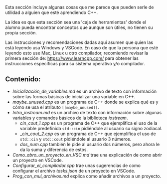 Esta sección incluye algunas cosas que me parece que pueden serle de utilidad a alguien que esté aprendiendo C++.

La idea es que esta sección sea una 'caja de herramientas' donde el alumno pueda encontrar conceptos que aunque son útiles, no tienen su propia sección.

Las instrucciones y recomendaciones dadas aquí asumen que quien las está leyendo usa Windows y VSCode. En caso de que la persona que esté leyendo esto use Mac, Linux u otro compilador, recomiendo revisar la primera sección de: https://www.learncpp.com/ para obtener las instrucciones específicas para su sistema operativo y/o compilador.

## Contenido:
* _Inicialización_de_variables.md_ es un archivo de texto con información sobre las formas básicas de inicializar una variable en C++.
* _maybe_unused.cpp_ es un programa de C++ donde se explica qué es y cómo se usa el atributo `[[maybe_unused]]`.
* *Intro_iostream.md* es un archivo de texto con información sobre algunas variables y comandos básicos de la biblioteca _iostream_.
    * _cin_cout_1.cpp_ es un programa de C++ que ejemplifica el uso de la variable predefinida `std::cin` pidiéndole al usuario su signo zodiacal.
    * __cin_cout_2.cpp_ es un programa de C++ que ejemplifica el uso de `std::cin` y `std::cout` pidiéndole al usuario 3 números.
    * _dos_num.cpp_ también le pide al usuario dos números, pero ahora le da la suma y diferencia de estos.
* *Como_abro_un_proyecto_en_VSC.md* trae una explicación de como abrir un proyecto en VSCode.
* *Configurar_el_compilador.cpp* trae unas sugerencias de como configurar el archivo *tasks.json* de un proyecto en VSCode.
* *Prog_con_mul_archivos.md* explica como añadir archivos a un proyecto.

